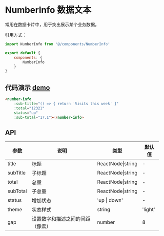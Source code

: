 # NumberInfo 数据文本

常用在数据卡片中，用于突出展示某个业务数据。

引用方式：

```javascript
import NumberInfo from '@/components/NumberInfo'

export default {
    components: {
        NumberInfo
    }
}
```

## 代码演示  [demo](https://pro.loacg.com/test/home)

```html
<number-info
    :sub-title="() => { return 'Visits this week' }"
    :total="12321"
    status="up"
    :sub-total="17.1"></number-info>
```

## API

 参数       | 说明               | 类型                | 默认值     
----------|------------------|-------------------|---------
 title    | 标题               | ReactNode\|string | -       
 subTitle | 子标题              | ReactNode\|string | -       
 total    | 总量               | ReactNode\|string | -       
 subTotal | 子总量              | ReactNode\|string | -       
 status   | 增加状态             | 'up \| down'      | -       
 theme    | 状态样式             | string            | 'light' 
 gap      | 设置数字和描述之间的间距（像素） | number            | 8       
